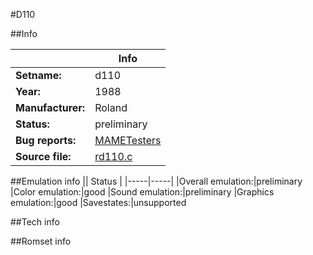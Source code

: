 #D110

##Info

||Info|
|-----|-----|
|**Setname:**|d110
|**Year:**|1988
|**Manufacturer:**|Roland
|**Status:**|preliminary
|**Bug reports:**|[MAMETesters](http://mametesters.org/view_all_set.php?type=1&temporary=y&search=rd110.c)
|**Source file:**|[rd110.c](https://github.com/mamedev/mame/blob/master/src/mess/drivers/rd110.c)

##Emulation info
|| Status |
|-----|-----|
|Overall emulation:|preliminary
|Color emulation:|good
|Sound emulation:|preliminary
|Graphics emulation:|good
|Savestates:|unsupported

##Tech info

##Romset info

<!--- START OF EDITED COMMENT DO NOT TOUCH TEXT ABOVE-->
